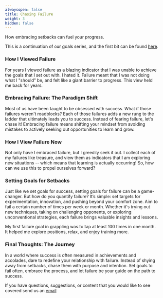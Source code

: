 ```yaml
---
alwaysopen: false
title: Chasing Failure
weight: 3
hidden: false
---
```

How embracing setbacks can fuel your progress. 

This is a continuation of our goals series, and the first bit can be found [here](http://www.slimemoldgrappling.com/resources/newsletters/newsletter1/).

### How I Viewed Failure
For years I viewed failure as a blazing indicator that I was unable to achieve the goals that I set out with. I hated it. Failure meant that I was not doing what I "should" be, and felt like a giant barrier to progress. This view held me back for years.

### Embracing Failure: The Paradigm Shift
Most of us have been taught to be obsessed with success. What if those failures weren't roadblocks? Each of those failures adds a new rung to the ladder that ultimately leads you to success. Instead of fearing failure, let's chase it! Embracing failure means shifting your mindset from avoiding mistakes to actively seeking out opportunities to learn and grow.

### How I View Failure Now
Not only have I embraced failure, but I greedily seek it out. I collect each of my failures like treasure, and view them as indicators that I am exploring new situations -- which means that learning is actually occurring! So, how can we use this to propel ourselves forward?

### Setting Goals for Setbacks
Just like we set goals for success, setting goals for failure can be a game-changer. But how do you quantify failure? It’s simple: set targets for experimentation, innovation, and pushing beyond your comfort zone. Aim to fail a certain number of times per week or month. Whether it's trying out new techniques, taking on challenging opponents, or exploring unconventional strategies, each failure brings valuable insights and lessons.

My first failure goal in grappling was to tap at least 100 times in one month. It helped me explore positions, relax, and enjoy training more.

### Final Thoughts: The Journey
In a world where success is often measured in achievements and accolades, dare to redefine your relationship with failure. Instead of shying away from setbacks, chase them with purpose and intention. Set goals to fail often, embrace the process, and let failure be your guide on the path to success.

If you have questions, suggestions, or content that you would like to see covered send us an [email](mailto:social@slimemoldgrappling.com)
